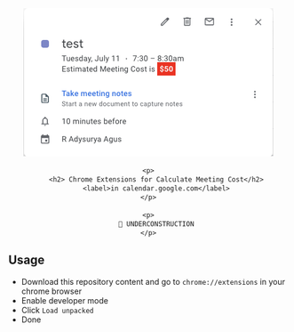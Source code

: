 <div align="center">
    <img src="./docs/test.png">

    <p>
        <h2> Chrome Extensions for Calculate Meeting Cost</h2>
        <label>in calendar.google.com</label>
    </p>

    <p>
        🚧 UNDERCONSTRUCTION
    </p>

</div>

## Usage

- Download this repository content and go to `chrome://extensions` in your chrome browser
- Enable developer mode
- Click `Load unpacked`
- Done
